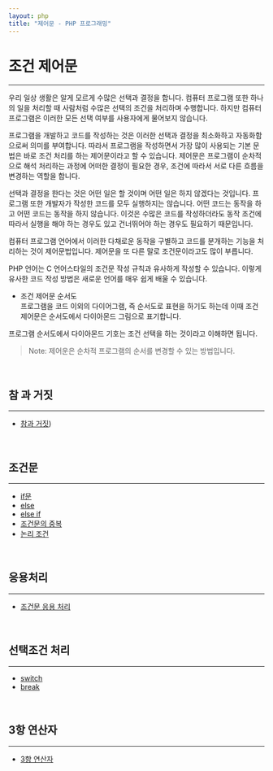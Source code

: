 ```yaml
---
layout: php
title: "제어문 - PHP 프로그래밍"
---
```


# 조건 제어문
---

우리 일상 생활은 알게 모르게 수많은 선택과 결정을 합니다. 컴퓨터 프로그램 또한 하나의 일을 처리할 때 사람처럼 수많은 선택의 조건을 처리하며 수행합니다. 하지만 컴퓨터 프로그램은 이러한 모든 선택 여부를 사용자에게 물어보지 않습니다.  

프로그램을 개발하고 코드를 작성하는 것은 이러한 선택과 결정을 최소화하고 자동화함으로써 의미를 부여합니다. 따라서 프로그램을 작성하면서 가장 많이 사용되는 기본 문법은 바로 조건 처리를 하는 제어문이라고 할 수 있습니다. 제어문은 프로그램이 순차적으로 해석 처리하는 과정에 어떠한 결정이 필요한 경우, 조건에 따라서 서로 다른 흐름을 변경하는 역할을 합니다.  

선택과 결정을 한다는 것은 어떤 일은 할 것이며 어떤 일은 하지 않겠다는 것입니다. 프로그램 또한 개발자가 작성한 코드를 모두 실행하지는 않습니다. 어떤 코드는 동작을 하고 어떤 코드는 동작을 하지 않습니다. 이것은 수많은 코드를 작성하더라도 동작 조건에 따라서 실행을 해야 하는 경우도 있고 건너뛰어야 하는 경우도 필요하기 때문입니다.   

컴퓨터 프로그램 언어에서 이러한 다채로운 동작을 구별하고 코드를 분개하는 기능을 처리하는 것이 제어문법입니다. 제어문을 또 다른 말로 조건문이라고도 많이 부릅니다.  

PHP 언어는 C 언어스타일의 조건문 작성 규칙과 유사하게 작성할 수 있습니다. 이렇게 유사한 코드 작성 방법은 새로운 언어를 매우 쉽게 배울 수 있습니다.  

* 조건 제어문 순서도  
프로그램을 코드 이외의 다이어그램, 즉 순서도로 표현을 하기도 하는데 이때 조건 제어문은 순서도에서 다이아몬드 그림으로 표기합니다.  

프로그램 순서도에서 다이아몬드 기호는 조건 선택을 하는 것이라고 이해하면 됩니다.  

>Note: 제어운은 순차적 프로그램의 순서를 변경할 수 있는 방법입니다.

<br>

## 참 과 거짓
---

* [참과 거짓](true))

<br>

## 조건문
---
* [if문](if)
* [else](else)
* [else if](elseif)
* [조건문의 중복](08.5)
* [논리 조건](08.6)

<br>

## 응용처리
---
* [조건문 응용 처리](08.7)

<br>

## 선택조건 처리
---
* [switch](switch)
* [break](break)

<br>

## 3항 연산자
---
* [3항 연산자](08.10)

<br>